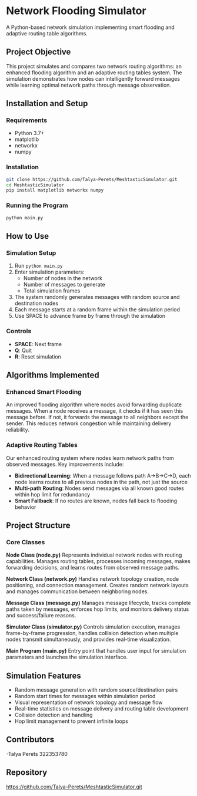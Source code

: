 # Network Flooding Simulator

A Python-based network simulation implementing smart flooding and adaptive routing table algorithms.

## Project Objective

This project simulates and compares two network routing algorithms: an enhanced flooding algorithm and an adaptive routing tables system. The simulation demonstrates how nodes can intelligently forward messages while learning optimal network paths through message observation.

## Installation and Setup

### Requirements
- Python 3.7+
- matplotlib
- networkx
- numpy

### Installation
```bash
git clone https://github.com/Talya-Perets/MeshtasticSimulator.git
cd MeshtasticSimulator
pip install matplotlib networkx numpy
```

### Running the Program
```bash
python main.py
```

## How to Use

### Simulation Setup
1. Run `python main.py`
2. Enter simulation parameters:
   - Number of nodes in the network
   - Number of messages to generate
   - Total simulation frames
3. The system randomly generates messages with random source and destination nodes
4. Each message starts at a random frame within the simulation period
5. Use SPACE to advance frame by frame through the simulation

### Controls
- **SPACE**: Next frame
- **Q**: Quit
- **R**: Reset simulation

## Algorithms Implemented

### Enhanced Smart Flooding
An improved flooding algorithm where nodes avoid forwarding duplicate messages. When a node receives a message, it checks if it has seen this message before. If not, it forwards the message to all neighbors except the sender. This reduces network congestion while maintaining delivery reliability.

### Adaptive Routing Tables
Our enhanced routing system where nodes learn network paths from observed messages. Key improvements include:

- **Bidirectional Learning**: When a message follows path A→B→C→D, each node learns routes to all previous nodes in the path, not just the source
- **Multi-path Routing**: Nodes send messages via all known good routes within hop limit for redundancy
- **Smart Fallback**: If no routes are known, nodes fall back to flooding behavior

## Project Structure

### Core Classes

**Node Class (node.py)**
Represents individual network nodes with routing capabilities. Manages routing tables, processes incoming messages, makes forwarding decisions, and learns routes from observed message paths.

**Network Class (network.py)**
Handles network topology creation, node positioning, and connection management. Creates random network layouts and manages communication between neighboring nodes.

**Message Class (message.py)**
Manages message lifecycle, tracks complete paths taken by messages, enforces hop limits, and monitors delivery status and success/failure reasons.

**Simulator Class (simulator.py)**
Controls simulation execution, manages frame-by-frame progression, handles collision detection when multiple nodes transmit simultaneously, and provides real-time visualization.

**Main Program (main.py)**
Entry point that handles user input for simulation parameters and launches the simulation interface.

## Simulation Features

- Random message generation with random source/destination pairs
- Random start times for messages within simulation period
- Visual representation of network topology and message flow
- Real-time statistics on message delivery and routing table development
- Collision detection and handling
- Hop limit management to prevent infinite loops

## Contributors

-Talya Perets 322353780

## Repository

https://github.com/Talya-Perets/MeshtasticSimulator.git
